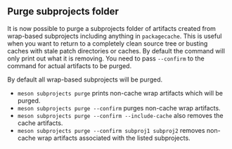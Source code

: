 ## Purge subprojects folder

It is now possible to purge a subprojects folder of artifacts created
from wrap-based subprojects including anything in `packagecache`. This is useful
when you want to return to a completely clean source tree or busting caches with
stale patch directories or caches. By default the command will only print out
what it is removing. You need to pass `--confirm` to the command for actual
artifacts to be purged.

By default all wrap-based subprojects will be purged.

- `meson subprojects purge` prints non-cache wrap artifacts which will be
purged.
- `meson subprojects purge --confirm` purges non-cache wrap artifacts.
- `meson subprojects purge --confirm --include-cache` also removes the cache
artifacts.
- `meson subprojects purge --confirm subproj1 subproj2` removes non-cache wrap
artifacts associated with the listed subprojects.

